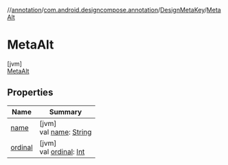 //[annotation](../../../../index.md)/[com.android.designcompose.annotation](../../index.md)/[DesignMetaKey](../index.md)/[MetaAlt](index.md)

# MetaAlt

[jvm]\
[MetaAlt](index.md)

## Properties

| Name | Summary |
|---|---|
| [name](index.md#-372974862%2FProperties%2F1427995742) | [jvm]<br>val [name](index.md#-372974862%2FProperties%2F1427995742): [String](https://kotlinlang.org/api/latest/jvm/stdlib/kotlin/-string/index.html) |
| [ordinal](index.md#-739389684%2FProperties%2F1427995742) | [jvm]<br>val [ordinal](index.md#-739389684%2FProperties%2F1427995742): [Int](https://kotlinlang.org/api/latest/jvm/stdlib/kotlin/-int/index.html) |
